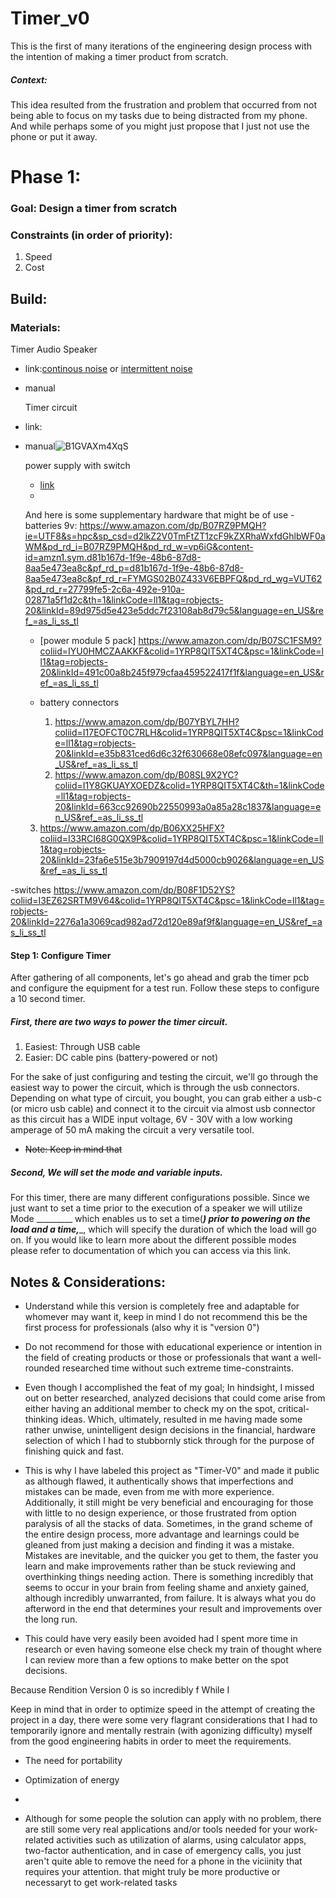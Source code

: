 # Timer_v0
This is the first of many iterations of the engineering design process with the intention of making a timer product from scratch. 
##### Context: 
This idea resulted from the frustration and problem that occurred from not being able to focus on my tasks due to being distracted from my phone. And while perhaps some of you might just propose that I just not use the phone or put it away. 



# Phase 1: 
### Goal: Design a timer from scratch

### Constraints (in order of priority): 
1. Speed
2. Cost

## Build:
### Materials:

Timer Audio Speaker
- link:[continous noise](<https://www.amazon.com/WEICHUANG-Active-Electronic-Buzzer-Continous/dp/B08SL2HH65/ref=pd_rhf_ee_s_rtpb_dse_gccp_d_sccl_1_1/134-5006114-5799961?pd_rd_w=D0Pkn&amp;content-id=amzn1.sym.bd729ef1-498a-4698-af50-62a8451fe601&amp;pf_rd_p=bd729ef1-498a-4698-af50-62a8451fe601&amp;pf_rd_r=2C5HW1ZBKN6NPA01PC1J&amp;pd_rd_wg=yzE9w&amp;pd_rd_r=d8693a1f-f875-4a2c-b554-d4703c50f468&amp;pd_rd_i=B08SL2HH65&amp;th=1&_encoding=UTF8&tag=robjects-20&linkCode=ur2&linkId=5990d4b99e3aa094efbfdd2ef1ece628&camp=1789&creative=9325>) or [intermittent noise](https://www.amazon.com/dp/B07TT8WTVD?pf_rd_p=f734d1a2-0bf9-4a26-ad34-2e1b969a5a75&pf_rd_r=QMAFSB455EY4MSY7AQ89&pd_rd_wg=lADMj&pd_rd_w=ewlel&content-id=amzn1.sym.f734d1a2-0bf9-4a26-ad34-2e1b969a5a75&pd_rd_r=4b9a9a6e-b667-481d-a593-6eff4ede5592&s=hi&sp_csd=d2lkZ2V0TmFtZT1zcF9kZXRhaWw&th=1&linkCode=ll1&tag=robjects-20&linkId=c1d433b61ed1f27875ab7c4ad51de17c&language=en_US&ref_=as_li_ss_tl)
- manual

  Timer circuit
- link:
- manual![B1GVAXm4XqS](https://github.com/Robjects-Timers/Timer_v0/assets/20546156/ea89280b-eca0-4921-95b7-2f90bd583674)

  power supply with switch
  - [link](https://www.amazon.com/dp/B09WF27Q9N?coliid=I2K2YT9T4UHR2G&colid=1ERO15SLA5MAH&th=1&linkCode=ll1&tag=robjects-20&linkId=20dff3bb4d6340ae63bbe2612306943e&language=en_US&ref_=as_li_ss_tl)
  - 


   And here is some supplementary hardware that might be of use
  -batteries 9v: https://www.amazon.com/dp/B07RZ9PMQH?ie=UTF8&s=hpc&sp_csd=d2lkZ2V0TmFtZT1zcF9kZXRhaWxfdGhlbWF0aWM&pd_rd_i=B07RZ9PMQH&pd_rd_w=vp6iG&content-id=amzn1.sym.d81b167d-1f9e-48b6-87d8-8aa5e473ea8c&pf_rd_p=d81b167d-1f9e-48b6-87d8-8aa5e473ea8c&pf_rd_r=FYMGS02B0Z433V6EBPFQ&pd_rd_wg=VUT62&pd_rd_r=27799fe5-2c6a-492e-910a-02871a5f1d2c&th=1&linkCode=ll1&tag=robjects-20&linkId=89d975d5e423e5ddc7f23108ab8d79c5&language=en_US&ref_=as_li_ss_tl
  
  - [power module 5 pack] https://www.amazon.com/dp/B07SC1FSM9?coliid=IYU0HMCZAAKKF&colid=1YRP8QIT5XT4C&psc=1&linkCode=ll1&tag=robjects-20&linkId=491c00a8b245f979cfaa459522417f1f&language=en_US&ref_=as_li_ss_tl
 
  - battery connectors
    1. https://www.amazon.com/dp/B07YBYL7HH?coliid=I17EOFCT0C7RLH&colid=1YRP8QIT5XT4C&psc=1&linkCode=ll1&tag=robjects-20&linkId=e35b831ced6d6c32f630668e08efc097&language=en_US&ref_=as_li_ss_tl
     2. https://www.amazon.com/dp/B08SL9X2YC?coliid=I1Y8GKUAYXOEDZ&colid=1YRP8QIT5XT4C&th=1&linkCode=ll1&tag=robjects-20&linkId=663cc92690b22550993a0a85a28c1837&language=en_US&ref_=as_li_ss_tl

  3. https://www.amazon.com/dp/B06XX25HFX?coliid=I33RCI68G0QX9P&colid=1YRP8QIT5XT4C&psc=1&linkCode=ll1&tag=robjects-20&linkId=23fa6e515e3b7909197d4d5000cb9026&language=en_US&ref_=as_li_ss_tl

 -switches https://www.amazon.com/dp/B08F1D52YS?coliid=I3EZ62SRTM9V64&colid=1YRP8QIT5XT4C&psc=1&linkCode=ll1&tag=robjects-20&linkId=2276a1a3069cad982ad72d120e89af9f&language=en_US&ref_=as_li_ss_tl




#### Step 1: Configure Timer
After gathering of all components, let's go ahead and grab the timer pcb and configure the equipment for a test run. Follow these steps to configure a 10 second timer.

  ##### First, there are two ways to power the timer circuit.
  1. Easiest: Through USB cable 
  2. Easier: DC cable pins (battery-powered or not)

For the sake of just configuring and testing the circuit, we'll go through the easiest way to power the circuit, which is through the usb connectors. Depending on what type of circuit, you bought, you can grab either a usb-c (or micro usb cable) and connect it to the circuit via almost usb connector as this circuit has a WIDE input voltage, 6V - 30V with a low working amperage of 50 mA making the circuit a very versatile tool.

- ~~Note: Keep in mind that~~ 
##### Second, We will set the mode and variable inputs.
 For this timer, there are many different configurations possible. Since we just want to set a time prior to the execution of a speaker we will utilize Mode _________
  which enables us to set a time(___) prior to powering on the load and a time,____, which will specify the  duration of which the load will go on. If you would like to learn more about the different possible modes please refer to documentation of which you can access via this link.



## Notes & Considerations:
- Understand while this version is completely free and adaptable for whomever may want it, keep in mind I do not recommend this be the first process for professionals (also why it is "version 0") 
- Do not recommend for those with educational experience or intention in the field of creating products or those or professionals that want a well-rounded researched time without such extreme time-constraints.
- Even though I accomplished the feat of my goal; In hindsight, I missed out on better researched, analyzed decisions that could come arise from either having an additional member to check my on the spot, critical-thinking ideas. Which, ultimately, resulted in me having made some rather unwise, unintelligent design decisions in the financial, hardware selection of which I had to stubbornly stick through for the purpose of finishing quick and fast. 

- This is why I have labeled this project as "Timer-V0" and made it public as although flawed, it authentically shows that imperfections and mistakes can be made, even from me with more experience. Additionally, it still might be very beneficial and encouraging for those with little to no design experience, or those frustrated from option paralysis of all the stacks of data. Sometimes, in the grand scheme of the entire design process, more advantage and learnings could be gleaned from just making a decision and finding it was a mistake. Mistakes are inevitable, and the quicker you get to them, the faster you learn and make improvements rather than be stuck reviewing and overthinking things needing action. There is something incredibly that seems to occur in your brain from feeling shame and anxiety gained, although incredibly unwarranted, from failure. It is always what you do afterword in the end that determines your result and improvements over the long run.

- This could have very easily been avoided had I spent more time in research or even having someone else check my train of thought where I can review more than a few options to make better on the spot decisions.

Because Rendition Version 0 is so incredibly f While I 

Keep in mind that in order to optimize speed in the attempt of creating the project in a day, there were some very flagrant considerations that I had to temporarily ignore and mentally restrain (with agonizing difficulty) myself from the good engineering habits in order to meet the requirements.
- The need for portability
- Optimization of energy
- 

- Although for some people the solution can apply with no problem, there are still some very real applications and/or tools needed for your work-related activities such as utilization of alarms, using calculator apps, two-factor authentication, and in case of emergency calls, you just aren't quite able to remove the need for a phone in the viciinity that requires your attention. that might truly be more productive or necessaryt to get work-related tasks